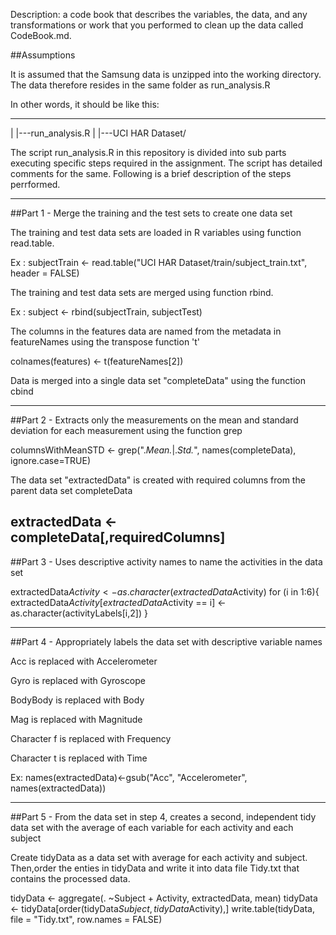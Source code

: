 Description: a code book that describes the variables, the data, and any transformations or work that you performed to clean up the data called CodeBook.md.


##Assumptions

It is assumed that the Samsung data is unzipped into the working directory. The data therefore resides in the same folder as run_analysis.R

In other words, it should be like this:

 ---
  |
  |---run_analysis.R
  |
  |---UCI HAR Dataset/
  
  
  
  The script run_analysis.R in this repository is divided into sub parts executing specific steps required in the assignment. The script has detailed comments for the same. Following is a brief description of the steps perrformed.
  
  ---------------------------------------------------------------------------------------------------------------------------
 ##Part 1 - Merge the training and the test sets to create one data set
  
  The training and test data sets are loaded in R variables using function read.table.
  
  Ex : subjectTrain <- read.table("UCI HAR Dataset/train/subject_train.txt", header = FALSE)
  
  The training and test data sets are merged using function rbind.
  
  Ex : subject <- rbind(subjectTrain, subjectTest)
  
  The columns in the features data are named from the metadata in featureNames using the transpose function 't'
  
  colnames(features) <- t(featureNames[2])
  
  Data is merged into a single data set "completeData" using the function cbind
  
  -------------------------------------------------------------------------------------------------------------------------------------------------------------------
  ##Part 2 - Extracts only the measurements on the mean and standard deviation for each measurement using the function grep
  
  columnsWithMeanSTD <- grep(".*Mean.*|.*Std.*", names(completeData), ignore.case=TRUE)
  
  The data set "extractedData" is created with required columns from the parent data set completeData
  
  extractedData <- completeData[,requiredColumns]
  ---------------------------------------------------------------------------------------------------------------------------------------------------------
  
  ##Part 3 - Uses descriptive activity names to name the activities in the data set
  
  extractedData$Activity <- as.character(extractedData$Activity)
  for (i in 1:6){
  extractedData$Activity[extractedData$Activity == i] <- as.character(activityLabels[i,2])
  }

-----------------------------------------------------------------------------------------------------------------------------

 ##Part 4 - Appropriately labels the data set with descriptive variable names

 Acc is replaced with Accelerometer

 Gyro is replaced with Gyroscope

 BodyBody is replaced with Body

 Mag is replaced with Magnitude

 Character f is replaced with Frequency

 Character t is replaced with Time

 Ex: names(extractedData)<-gsub("Acc", "Accelerometer", names(extractedData))

------------------------------------------------------------------------------------------------------------------------------------------------------------------------------------

##Part 5 - From the data set in step 4, creates a second, independent tidy data set with the average of each variable for each activity and each subject

Create tidyData as a data set with average for each activity and subject. Then,order the enties in tidyData and write it into data file Tidy.txt that contains the processed data.

tidyData <- aggregate(. ~Subject + Activity, extractedData, mean)
tidyData <- tidyData[order(tidyData$Subject,tidyData$Activity),]
write.table(tidyData, file = "Tidy.txt", row.names = FALSE)
  
  
  
  
  
  
  
  
  
  
  
  
  
  
  
